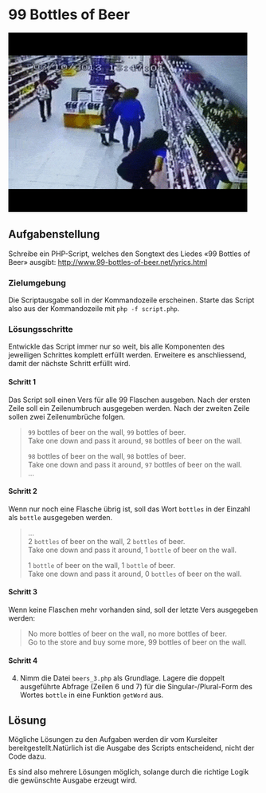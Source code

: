 # 99 Bottles of Beer

![](res/beers.gif)

## Aufgabenstellung

Schreibe ein PHP-Script, welches den Songtext des Liedes «99 Bottles of Beer» ausgibt: http://www.99-bottles-of-beer.net/lyrics.html

### Zielumgebung

Die Scriptausgabe soll in der Kommandozeile erscheinen. Starte das Script also aus der Kommandozeile mit `php -f script.php`.

### Lösungsschritte

Entwickle das Script immer nur so weit, bis alle Komponenten des jeweiligen Schrittes komplett erfüllt werden. Erweitere es anschliessend, damit der nächste Schritt erfüllt wird.

#### Schritt 1
Das Script soll einen Vers für alle 99 Flaschen ausgeben.
Nach der ersten Zeile soll ein Zeilenumbruch ausgegeben werden. Nach der zweiten Zeile sollen zwei Zeilenumbrüche folgen.

> `99` bottles of beer on the wall, `99` bottles of beer.<br />
>Take one down and pass it around, `98` bottles of beer on the wall.
>
>`98` bottles of beer on the wall, `98` bottles of beer.<br />
>Take one down and pass it around, `97` bottles of beer on the wall.<br />
> ...

#### Schritt 2

Wenn nur noch eine Flasche übrig ist, soll das Wort `bottles` in der Einzahl als `bottle` ausgegeben werden.

> ...<br />
>2 `bottles` of beer on the wall, 2 `bottles` of beer.<br />
>Take one down and pass it around, 1 `bottle` of beer on the wall.<br />
>
>1 `bottle` of beer on the wall, 1 `bottle` of beer.<br />
>Take one down and pass it around, 0 `bottles` of beer on the wall.<br />

#### Schritt 3

Wenn keine Flaschen mehr vorhanden sind, soll der letzte Vers ausgegeben werden:

> No more bottles of beer on the wall, no more bottles of beer. <br />
> Go to the store and buy some more, 99 bottles of beer on the wall.

#### Schritt 4

4. Nimm die Datei `beers_3.php` als Grundlage. Lagere die doppelt ausgeführte Abfrage (Zeilen 6 und 7) für die Singular-/Plural-Form des Wortes `bottle` in eine Funktion `getWord` aus.

## Lösung

Mögliche Lösungen zu den Aufgaben werden dir vom Kursleiter bereitgestellt.Natürlich ist die Ausgabe des Scripts entscheidend, nicht der Code dazu.

Es sind also mehrere Lösungen möglich, solange durch die richtige Logik die gewünschte Ausgabe erzeugt wird.
